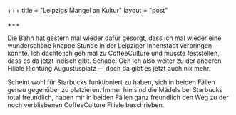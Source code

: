 +++
title = "Leipzigs Mangel an Kultur"
layout = "post"

+++

<p>Die Bahn hat gestern mal wieder dafür gesorgt, dass ich mal wieder eine wunderschöne knappe Stunde in der Leipziger Innenstadt verbringen konnte. Ich dachte ich geh mal zu CoffeeCulture und musste feststellen, dass es da jetzt indisch gibt. Schade! Geh ich also weiter zu der anderen Filiale Richtung Augustusplatz — doch da gibt es jetzt auch nix mehr.</p>
<p>Scheint wohl für Starbucks funktioniert zu haben, sich in beiden Fällen genau gegenüber zu platzieren. Immer hin sind die Mädels bei Starbucks total freundlich, haben mir in beiden Fällen ganz freundlich den Weg zu der noch verbliebenen CoffeeCulture Filiale beschrieben.</p>
